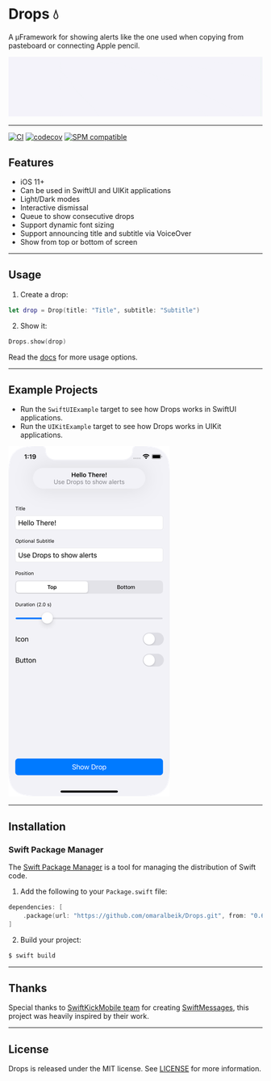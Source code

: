 # Drops 💧

A µFramework for showing alerts like the one used when copying from pasteboard or connecting Apple pencil.

![Demo](Assets/demo.gif)

---

[![CI](https://github.com/omaralbeik/Drops/workflows/Drops/badge.svg)](https://github.com/omaralbeik/Drops/actions)
[![codecov](https://codecov.io/gh/omaralbeik/Drops/branch/main/graph/badge.svg?token=399UQIKSLR)](https://codecov.io/gh/omaralbeik/Drops)
[![SPM compatible](https://img.shields.io/badge/SPM-Compatible-brightgreen.svg?style=flat)](https://swift.org/package-manager/)

## Features

- iOS 11+
- Can be used in SwiftUI and UIKit applications
- Light/Dark modes
- Interactive dismissal
- Queue to show consecutive drops
- Support dynamic font sizing
- Support announcing title and subtitle via VoiceOver
- Show from top or bottom of screen

---

## Usage

1. Create a drop:

```swift
let drop = Drop(title: "Title", subtitle: "Subtitle")
```

2. Show it:

```swift
Drops.show(drop)
```

Read the [docs](https://omaralbeik.github.io/Drops) for more usage options.

---

## Example Projects

- Run the `SwiftUIExample` target to see how Drops works in SwiftUI applications.
- Run the `UIKitExample` target to see how Drops works in UIKit applications.

![Example](Assets/example.png)

---

## Installation

### Swift Package Manager

The [Swift Package Manager](https://swift.org/package-manager/) is a tool for managing the distribution of Swift code.

1. Add the following to your `Package.swift` file:

```swift
dependencies: [
    .package(url: "https://github.com/omaralbeik/Drops.git", from: "0.6.0")
]
```

2. Build your project:

```sh
$ swift build
```

---

## Thanks

Special thanks to [SwiftKickMobile team](https://github.com/SwiftKickMobile) for creating [SwiftMessages](https://github.com/SwiftKickMobile/SwiftMessages), this project was heavily inspired by their work.

---

## License

Drops is released under the MIT license. See [LICENSE](LICENSE) for more information.

